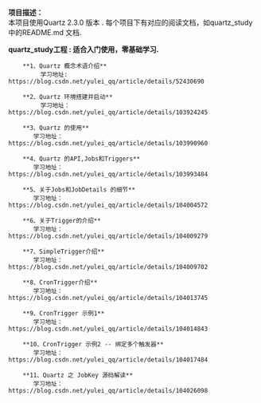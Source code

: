 **项目描述：**  
    本项目使用Quartz 2.3.0 版本 . 每个项目下有对应的阅读文档，如quartz_study 中的README.md 文档.
      
            
 **quartz_study工程 : 适合入门使用，零基础学习.**
             
        **1、Quartz 概念术语介绍**  
             学习地址: https://blog.csdn.net/yulei_qq/article/details/52430690
        
        **2、Quartz 环境搭建并启动**  
             学习地址：https://blog.csdn.net/yulei_qq/article/details/103924245
        
        **3、Quartz 的使用**  
           学习地址：https://blog.csdn.net/yulei_qq/article/details/103990960
           
        **4、Quartz 的API,Jobs和Triggers**  
           学习地址： https://blog.csdn.net/yulei_qq/article/details/103993484
        
        **5、关于Jobs和JobDetails 的细节**  
           学习地址： https://blog.csdn.net/yulei_qq/article/details/104004572
        
        **6、关于Trigger的介绍**  
           学习地址： https://blog.csdn.net/yulei_qq/article/details/104009279
           
        **7、SimpleTrigger介绍**  
           学习地址： https://blog.csdn.net/yulei_qq/article/details/104009702
           
        **8、CronTrigger介绍**  
           学习地址： https://blog.csdn.net/yulei_qq/article/details/104013745
           
        **9、CronTrigger 示例1**  
           学习地址： https://blog.csdn.net/yulei_qq/article/details/104014843 
        
        **10、CronTrigger 示例2 -- 绑定多个触发器**  
           学习地址： https://blog.csdn.net/yulei_qq/article/details/104017484
           
        **11、Quartz 之 JobKey 源码解读**  
           学习地址： https://blog.csdn.net/yulei_qq/article/details/104026098   
         
